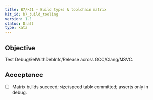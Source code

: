 ```yaml
---
title: B7/k11 — Build types & toolchain matrix
kit_id: b7_build_tooling
version: 1.0
status: Draft
type: kata
---
```

## Objective
Test Debug/RelWithDebInfo/Release across GCC/Clang/MSVC.
## Acceptance
- [ ] Matrix builds succeed; size/speed table committed; asserts only in debug.

